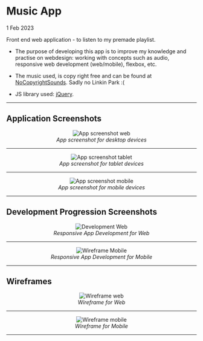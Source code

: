 # Music App

1 Feb 2023

Front end web application - to listen to my premade playlist.

- The purpose of developing this app is to improve my knowledge and practise on webdesign: working with concepts such as audio, responsive web development (web/mobile), flexbox, etc.

- The music used, is copy right free and can be found at [NoCopyrightSounds](http://ncs.io). Sadly no Linkin Park :(

- JS library used: [jQuery](https://jquery.com).

---

## Application Screenshots

<p align="center">
  <img src="img/app2.JPG?raw=true" alt="App screenshot web"/>
  <br>
  <i>App screenshot for desktop devices</i>
</p>

---

<p align="center">
  <img src="img/app3.JPG?raw=true" alt="App screenshot tablet"/>
  <br>
  <i>App screenshot for tablet devices</i>
</p>

---

<p align="center">
  <img src="img/app4.JPG?raw=true" alt="App screenshot mobile"/>
  <br>
  <i>App screenshot for mobile devices</i>
</p>

---

## Development Progression Screenshots

<p align="center">
  <img src="img/development1.JPG?raw=true" alt="Development Web"/>
  <br>
  <i>Responsive App Development for Web</i>
</p>

---

<p align="center">
  <img src="img/development2.JPG?raw=true" alt="Wireframe Mobile"/>
  <br>
  <i>Responsive App Development for Mobile</i>
</p>

---

## Wireframes

<p align="center">
  <img src="img/wireframe-web.JPG?raw=true" alt="Wireframe web"/>
  <br>
  <i>Wireframe for Web</i>
</p>

---

<p align="center">
  <img src="img/wireframe-mobile.JPG?raw=true" alt="Wireframe mobile"/>
  <br>
  <i>Wireframe for Mobile</i>
</p>

---
